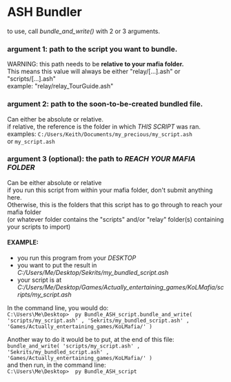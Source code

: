 # ASH Bundler

to use, call *bundle_and_write()* with 2 or 3 arguments.<br>
### **argument 1**: path to the script you want to bundle.
   WARNING: this path needs to be **relative to your mafia folder.**<br>
   This means this value will always be either "relay/[...].ash" or "scripts/[...].ash"<br>
    example: "relay/relay_TourGuide.ash"<br>

### **argument 2**: path to the soon-to-be-created bundled file.<br>
   Can either be absolute or relative.<br>
    if relative, the reference is the folder in which *THIS SCRIPT* was ran.<br>
        examples: `C:/Users/Keith/Documents/my_precious/my_script.ash`<br>
          or      `my_script.ash`<br>

### **argument 3 (optional)**: the path to *REACH YOUR MAFIA FOLDER*
   Can be either absolute or relative<br>
   if you run this script from within your mafia folder, don't submit anything here.<br>
   Otherwise, this is the folders that this script has to go through to reach your mafia folder<br>
    (or whatever folder contains the "scripts" and/or "relay" folder(s) containing your scripts to import)<br>



#### EXAMPLE:
   - you run this program from your *DESKTOP*
   - you want to put the result in *C:/Users/Me/Desktop/Sekrits/my_bundled_script.ash*
   - your script is at *C:/Users/Me/Desktop/Games/Actually_entertaining_games/KoLMafia/scripts/my_script.ash*

   In the command line, you would do:<br>
       `C:\Users\Me\Desktop>  py Bundle_ASH_script.bundle_and_write( 'scripts/my_script.ash' , 'Sekrits/my_bundled_script.ash' , 'Games/Actually_entertaining_games/KoLMafia/' )`<br>

   Another way to do it would be to put, at the end of this file:<br>
       `bundle_and_write( 'scripts/my_script.ash' , 'Sekrits/my_bundled_script.ash' , 'Games/Actually_entertaining_games/KoLMafia/' )`<br>
   and then run, in the command line:<br>
    `C:\Users\Me\Desktop>  py Bundle_ASH_script`